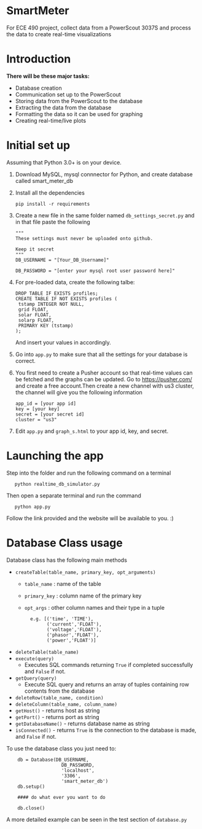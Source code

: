 # SmartMeter
For ECE 490 project, collect data from a PowerScout 3037S and process the data to create real-time visualizations

# Introduction

**There will be these major tasks:**

  * Database creation
  * Communication set up to the PowerScout
  * Storing data from the PowerScout to the database
  * Extracting the data from the database
  * Formatting the data so it can be used for graphing
  * Creating real-time/live plots

# Initial set up

Assuming that Python 3.0+ is on your device. 

1. Download MySQL, mysql connnector for Python, and create database called smart_meter_db

2. Install all the dependencies

       pip install -r requirements

3. Create a new file in the same folder named `db_settings_secret.py` and in that file paste the following

       """  
       These settings must never be uploaded onto github.

       Keep it secret
       """
       DB_USERNAME = "[Your_DB_Username]"

       DB_PASSWORD = "[enter your mysql root user password here]"
       
4. For pre-loaded data, create the following talbe:

       DROP TABLE IF EXISTS profiles;
       CREATE TABLE IF NOT EXISTS profiles (
        tstamp INTEGER NOT NULL,
        grid FLOAT, 
        solar FLOAT, 
        solarp FLOAT,  
        PRIMARY KEY (tstamp)
       );
   
   And insert your values in accordingly. 

5. Go into `app.py` to make sure that all the settings for your database is correct.

6. You first need to create a Pusher account so that real-time values can be fetched and the graphs can be updated. Go to https://pusher.com/ and create a free account.Then create a new channel with us3 cluster, the channel will give you the following information

       app_id = [your app id]
       key = [your key]
       secret = [your secret id]
       cluster = "us3"

7. Edit `app.py` and `graph_s.html` to your app id, key, and secret. 

# Launching the app

Step into the folder and run the following command on a terminal

       python realtime_db_simulator.py

Then open a separate terminal and run the command

       python app.py

Follow the link provided and the website will be available to you. :)


# Database Class usage

Database class has the following main methods

* `createTable(table_name, primary_key, opt_arguments)`
  * `table_name` : name of the table
  * `primary_key` : column name of the primary key
  * `opt_args` : other column names and their type in a tuple
  
          e.g. [('time', 'TIME'),
                ('current','FLOAT'),
                ('voltage','FLOAT'),
                ('phasor','FLOAT'),
                ('power','FLOAT')]
                
* `deleteTable(table_name)`
* `execute(query)`
   * Executes SQL commands returning `True` if completed successfully and `False` if not.
* `getQuery(query)`
   * Execute SQL query and returns an array of tuples containing row contents from the database
* `deleteRow(table_name, condition)`
* `deleteColumn(table_name, column_name)`
* `getHost()` - returns host as string
* `getPort()` - returns port as string
* `getDatabaseName()` - returns database name as string
* `isConnected()` - returns `True` is the connection to the database is made, and `False` if not.

To use the database class you just need to:
        
        db = Database(DB_USERNAME,
                        DB_PASSWORD,
                        'localhost', 
                        '3306',
                        'smart_meter_db')
        db.setup()
        
        #### do what ever you want to do
        
        db.close()
   
A more detailed example can be seen in the test section of `database.py`


       
